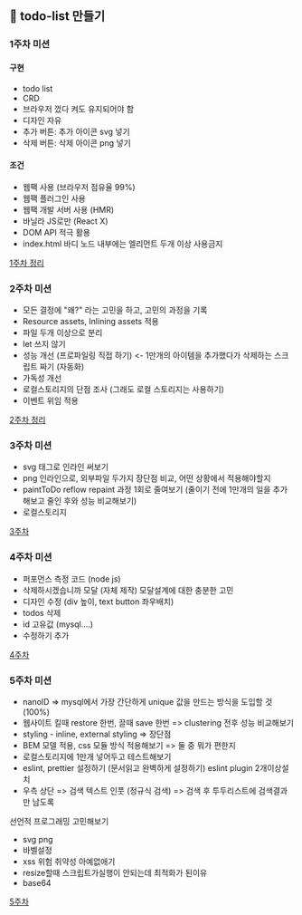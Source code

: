 ## 📝 todo-list 만들기

### 1주차 미션
#### 구현
- todo list
- CRD
- 브라우저 껐다 켜도 유지되어야 함
- 디자인 자유
- 추가 버튼: 추가 아이콘 svg 넣기
- 삭제 버튼: 삭제 아이콘 png 넣기

#### 조건
- 웹팩 사용 (브라우저 점유율 99%)
- 웹팩 플러그인 사용
- 웹팩 개발 서버 사용 (HMR)
- 바닐라 JS로만 (React X)
- DOM API 적극 활용
- index.html 바디 노드 내부에는 엘리먼트 두개 이상 사용금지

[1주차 정리](https://shinwonse.notion.site/1-4a56bc55a1dc4d36b3f433edf59c74c7)

### 2주차 미션
- 모든 결정에 "왜?" 라는 고민을 하고, 고민의 과정을 기록
- Resource assets, Inlining assets 적용
- 파일 두개 이상으로 분리 
- let 쓰지 않기 
- 성능 개선 (프로파일링 직접 하기) <- 1만개의 아이템을 추가했다가 삭제하는 스크립트 짜기 (자동화)
- 가독성 개선 
- 로컬스토리지의 단점 조사 (그래도 로컬 스토리지는 사용하기)
- 이벤트 위임 적용

[2주차 정리](https://shinwonse.notion.site/2-f916d5a8fa304a379c68fa95419384b1)

### 3주차 미션
- svg 태그로 인라인 써보기
- png 인라인으로, 외부파일 두가지 장단점 비교, 어떤 상황에서 적용해야할지
- paintToDo reflow repaint 과정 1회로 줄여보기 (줄이기 전에 1만개의 일을 추가해보고 줄인 후와 성능 비교해보기)
- 로컬스토리지

[3주차](https://shinwonse.notion.site/3-0bd0a01a4f4447b88c6fa298dd332681)

### 4주차 미션

- 퍼포먼스 측정 코드 (node js)
- 삭제하시겠습니까 모달 (자체 제작) 모달설계에 대한 충분한 고민
- 디자인 수정 (div 높이, text button 좌우배치)
- todos 삭제
- id 고유값 (mysql....)
- 수정하기 추가

[4주차](https://shinwonse.notion.site/4-89c2b003c7d6416395890d4e4ad85aab)

### 5주차 미션
- nanoID => mysql에서 가장 간단하게 unique 값을 만드는 방식을 도입할 것 (100%)
- 웹사이트 킬때 restore 한번, 끌때 save 한번 => clustering 전후 성능 비교해보기
- styling - inline, external styling => 장단점
- BEM 모델 적용, css 모듈 방식 적용해보기 => 둘 중 뭐가 편한지
- 로컬스토리지에 1만개 넣어두고 테스트해보기
- eslint, prettier 설정하기 (문서읽고 완벽하게 설정하기) eslint plugin 2개이상설치
- 우측 상단 => 검색 텍스트 인풋 (정규식 검색) => 검색 후 투두리스트에 검색결과만 남도록

선언적 프로그래밍 고민해보기

- svg png
- 바벨설정
- xss 위험 취약성 아예없애기
- resize할때 스크립트가실행이 안되는데 최적화가 된이유
- base64

[5주차](https://shinwonse.notion.site/5-ba83ff9eac5a4239a031daf1af0138fa)
